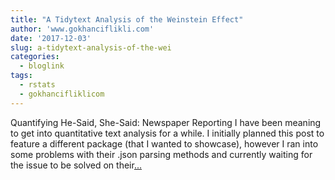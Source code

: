 ```yaml
---
title: "A Tidytext Analysis of the Weinstein Effect"
author: 'www.gokhanciflikli.com'
date: '2017-12-03'
slug: a-tidytext-analysis-of-the-wei
categories:
  - bloglink
tags:
  - rstats
  - gokhancifliklicom
---
```


Quantifying He-Said, She-Said: Newspaper Reporting I have been meaning to get into quantitative text analysis for a while. I initially planned this post to feature a different package (that I wanted to showcase), however I ran into some problems with their .json parsing methods and currently waiting for the issue to be solved on their[... <i class="fas fa-external-link-alt"></i>](https://www.gokhan.io/post/weinstein-effect/)


